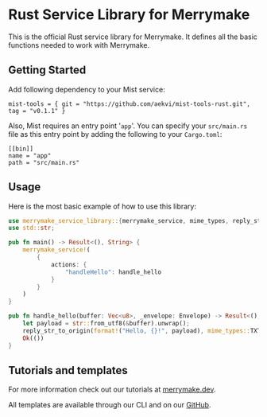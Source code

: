 # Rust Service Library for Merrymake

This is the official Rust service library for Merrymake. It defines all the basic functions needed to work with Merrymake.

## Getting Started

Add following dependency to your Mist service:

```
mist-tools = { git = "https://github.com/aekvi/mist-tools-rust.git", tag = "v0.1.1" }
```

Also, Mist requires an entry point '`app`'. You can specify your `src/main.rs` file as this entry point by adding the following to your `Cargo.toml`:

```
[[bin]]
name = "app"
path = "src/main.rs"
```

## Usage

Here is the most basic example of how to use this library:

```rust
use merrymake_service_library::{merrymake_service, mime_types, reply_str_to_origin, Envelope};
use std::str;

pub fn main() -> Result<(), String> {
    merrymake_service!(
        {
            actions: {
                "handleHello": handle_hello
            }
        }
    )
}

pub fn handle_hello(buffer: Vec<u8>, _envelope: Envelope) -> Result<(), String> {
    let payload = str::from_utf8(&buffer).unwrap();
    reply_str_to_origin(format!("Hello, {}!", payload), mime_types::TXT).unwrap();
    Ok(())
}
```

## Tutorials and templates

For more information check out our tutorials at [merrymake.dev](https://merrymake.dev).

All templates are available through our CLI and on our [GitHub](https://github.com/merrymake).
